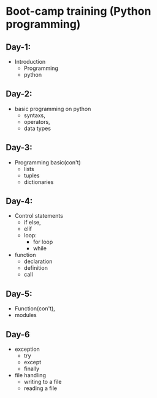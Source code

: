 # Boot-camp training (Python programming)

## Day-1:
* Introduction
    - Programming
    - python

## Day-2:
* basic programming on python
    - syntaxs, 
    - operators, 
    - data types


## Day-3:
* Programming basic(con't)
    - lists
    - tuples
    - dictionaries

## Day-4:
* Control statements
    - if else,
    - elif
    - loop:
        - for loop
        - while
* function
    - declaration
    - definition
    - call

## Day-5: 
* Function(con't), 
* modules

## Day-6
* exception
    - try
    - except
    - finally   
* file handling
    - writing to a file 
    - reading a file